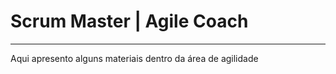 # Scrum Master  |  Agile Coach
________________________________
Aqui apresento alguns materiais dentro da área de agilidade
